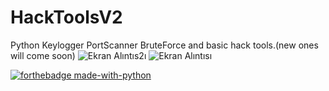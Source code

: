 # HackToolsV2
Python Keylogger PortScanner BruteForce and basic hack tools.(new ones will come soon)
![Ekran Alıntıs2ı](https://user-images.githubusercontent.com/69467096/112681821-46388780-8e80-11eb-89ab-7d1fc21476ea.PNG)
![Ekran Alıntısı](https://user-images.githubusercontent.com/69467096/112681920-66684680-8e80-11eb-8e59-552d65c3f1fb.PNG)

[![forthebadge made-with-python](http://ForTheBadge.com/images/badges/made-with-python.svg)](https://www.python.org/)

